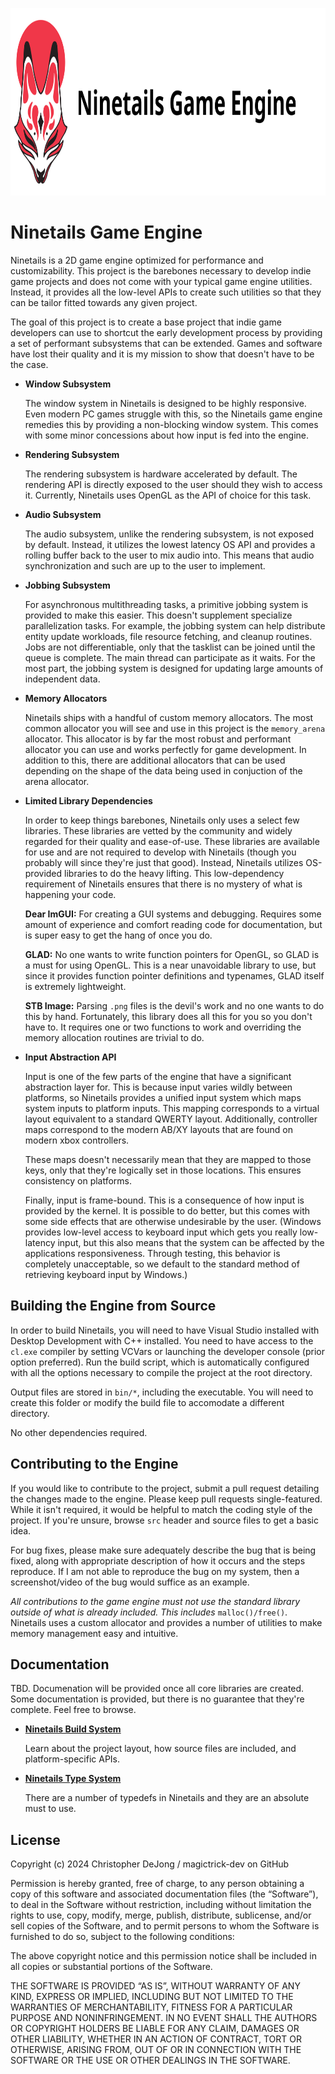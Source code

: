 <p align="center"><a href="https://www.vecteezy.com"><img src="./doc/display.svg" style="display: inline-text;" height="300px" /></a></p>

# Ninetails Game Engine

Ninetails is a 2D game engine optimized for performance and customizability. This
project is the barebones necessary to develop indie game projects and does not come
with your typical game engine utilities. Instead, it provides all the low-level APIs
to create such utilities so that they can be tailor fitted towards any given project.

The goal of this project is to create a base project that indie game developers can
use to shortcut the early development process by providing a set of performant subsystems
that can be extended. Games and software have lost their quality and it is my mission to
show that doesn't have to be the case.

- **Window Subsystem**

    The window system in Ninetails is designed to be highly responsive. Even modern
    PC games struggle with this, so the Ninetails game engine remedies this by providing
    a non-blocking window system. This comes with some minor concessions about how input
    is fed into the engine.

- **Rendering Subsystem**

    The rendering subsystem is hardware accelerated by default. The rendering API is
    directly exposed to the user should they wish to access it. Currently, Ninetails
    uses OpenGL as the API of choice for this task.

- **Audio Subsystem**

    The audio subsystem, unlike the rendering subsystem, is not exposed by default.
    Instead, it utilizes the lowest latency OS API and provides a rolling buffer
    back to the user to mix audio into. This means that audio synchronization and
    such are up to the user to implement.

- **Jobbing Subsystem**

    For asynchronous multithreading tasks, a primitive jobbing system is provided
    to make this easier. This doesn't supplement specialize parallelization tasks.
    For example, the jobbing system can help distribute entity update workloads,
    file resource fetching, and cleanup routines. Jobs are not differentiable,
    only that the tasklist can be joined until the queue is complete. The main
    thread can participate as it waits. For the most part, the jobbing system is
    designed for updating large amounts of independent data.

- **Memory Allocators**

    Ninetails ships with a handful of custom memory allocators. The most common
    allocator you will see and use in this project is the `memory_arena` allocator.
    This allocator is by far the most robust and performant allocator you can use
    and works perfectly for game development. In addition to this, there are additional
    allocators that can be used depending on the shape of the data being used in
    conjuction of the arena allocator.

- **Limited Library Dependencies**

    In order to keep things barebones, Ninetails only uses a select few libraries.
    These libraries are vetted by the community and widely regarded for their quality
    and ease-of-use. These libraries are available for use and are not required to
    develop with Ninetails (though you probably will since they're just that good).
    Instead, Ninetails utilizes OS-provided libraries to do the heavy lifting. This
    low-dependency requirement of Ninetails ensures that there is no mystery of what
    is happening your code.

    **Dear ImGUI:** For creating a GUI systems and debugging. Requires some amount
    of experience and comfort reading code for documentation, but is super easy to
    get the hang of once you do.

    **GLAD:** No one wants to write function pointers for OpenGL, so GLAD is a must
    for using OpenGL. This is a near unavoidable library to use, but since it provides
    function pointer definitions and typenames, GLAD itself is extremely lightweight.

    **STB Image:** Parsing `.png` files is the devil's work and no one wants to do
    this by hand. Fortunately, this library does all this for you so you don't have to.
    It requires one or two functions to work and overriding the memory allocation
    routines are trivial to do.

- **Input Abstraction API**

    Input is one of the few parts of the engine that have a significant abstraction
    layer for. This is because input varies wildly between platforms, so Ninetails
    provides a unified input system which maps system inputs to platform inputs.
    This mapping corresponds to a virtual layout equivalent to a standard QWERTY
    layout. Additionally, controller maps correspond to the modern AB/XY layouts
    that are found on modern xbox controllers.

    These maps doesn't necessarily mean that they are mapped to those keys, only
    that they're logically set in those locations. This ensures consistency on
    platforms.

    Finally, input is frame-bound. This is a consequence of how input is provided
    by the kernel. It is possible to do better, but this comes with some side effects
    that are otherwise undesirable by the user. (Windows provides low-level access to
    keyboard input which gets you really low-latency input, but this also means that
    the system can be affected by the applications responsiveness. Through testing,
    this behavior is completely unacceptable, so we default to the standard method
    of retrieving keyboard input by Windows.)

## Building the Engine from Source

In order to build Ninetails, you will need to have Visual Studio installed with
Desktop Development with C++ installed. You need to have access to the `cl.exe`
compiler by setting VCVars or launching the developer console (prior option preferred).
Run the build script, which is automatically configured with all the options necessary
to compile the project at the root directory.

Output files are stored in `bin/*`, including the executable. You will need to create
this folder or modify the build file to accomodate a different directory.

No other dependencies required.

## Contributing to the Engine

If you would like to contribute to the project, submit a pull request detailing
the changes made to the engine. Please keep pull requests single-featured. While
it isn't required, it would be helpful to match the coding style of the project.
If you're unsure, browse `src` header and source files to get a basic idea.

For bug fixes, please make sure adequately describe the bug that is being fixed, along
with appropriate description of how it occurs and the steps reproduce. If I am not
able to reproduce the bug on my system, then a screenshot/video of the bug would
suffice as an example.

*All contributions to the game engine must not use the standard library outside
of what is already included. This includes* `malloc()/free()`. Ninetails uses
a custom allocator and provides a number of utilities to make memory management
easy and intuitive.

## Documentation

TBD. Documenation will be provided once all core libraries are created. Some documentation
is provided, but there is no guarantee that they're complete. Feel free to browse.

- **[Ninetails Build System](./doc/BUILD_SYSTEM.md)**

    Learn about the project layout, how source files are included, and platform-specific APIs.

- **[Ninetails Type System](./doc/TYPE_SYSTEM.md)**

    There are a number of typedefs in Ninetails and they are an absolute must to use.

## License

Copyright (c) 2024 Christopher DeJong / magictrick-dev on GitHub

Permission is hereby granted, free of charge, to any person obtaining a copy of
this software and associated documentation files (the “Software”), to deal in
the Software without restriction, including without limitation the rights to
use, copy, modify, merge, publish, distribute, sublicense, and/or sell copies
of the Software, and to permit persons to whom the Software is furnished to do
so, subject to the following conditions:

The above copyright notice and this permission notice shall be included in all
copies or substantial portions of the Software.

THE SOFTWARE IS PROVIDED “AS IS”, WITHOUT WARRANTY OF ANY KIND, EXPRESS OR
IMPLIED, INCLUDING BUT NOT LIMITED TO THE WARRANTIES OF MERCHANTABILITY,
FITNESS FOR A PARTICULAR PURPOSE AND NONINFRINGEMENT. IN NO EVENT SHALL THE
AUTHORS OR COPYRIGHT HOLDERS BE LIABLE FOR ANY CLAIM, DAMAGES OR OTHER
LIABILITY, WHETHER IN AN ACTION OF CONTRACT, TORT OR OTHERWISE, ARISING FROM,
OUT OF OR IN CONNECTION WITH THE SOFTWARE OR THE USE OR OTHER DEALINGS IN THE
SOFTWARE.
